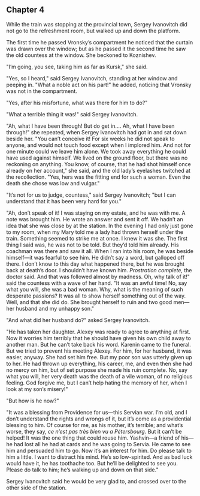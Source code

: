## Chapter 4


While the train was stopping at the provincial town, Sergey Ivanovitch
did not go to the refreshment room, but walked up and down the platform.

The first time he passed Vronsky’s compartment he noticed that the
curtain was drawn over the window; but as he passed it the second time
he saw the old countess at the window. She beckoned to Koznishev.

"I’m going, you see, taking him as far as Kursk," she said.

"Yes, so I heard," said Sergey Ivanovitch, standing at her window and
peeping in. "What a noble act on his part!" he added, noticing that
Vronsky was not in the compartment.

"Yes, after his misfortune, what was there for him to do?"

"What a terrible thing it was!" said Sergey Ivanovitch.

"Ah, what I have been through! But do get in.... Ah, what I have been
through!" she repeated, when Sergey Ivanovitch had got in and sat down
beside her. "You can’t conceive it! For six weeks he did not speak to
anyone, and would not touch food except when I implored him. And not for
one minute could we leave him alone. We took away everything he could
have used against himself. We lived on the ground floor, but there was
no reckoning on anything. You know, of course, that he had shot himself
once already on her account," she said, and the old lady’s eyelashes
twitched at the recollection. "Yes, hers was the fitting end for such a
woman. Even the death she chose was low and vulgar."

"It’s not for us to judge, countess," said Sergey Ivanovitch; "but I can
understand that it has been very hard for you."

"Ah, don’t speak of it! I was staying on my estate, and he was with me.
A note was brought him. He wrote an answer and sent it off. We hadn’t an
idea that she was close by at the station. In the evening I had only
just gone to my room, when my Mary told me a lady had thrown herself
under the train. Something seemed to strike me at once. I knew it was
she. The first thing I said was, he was not to be told. But they’d told
him already. His coachman was there and saw it all. When I ran into his
room, he was beside himself—it was fearful to see him. He didn’t say a
word, but galloped off there. I don’t know to this day what happened
there, but he was brought back at death’s door. I shouldn’t have known
him. _Prostration complete,_ the doctor said. And that was followed
almost by madness. Oh, why talk of it!" said the countess with a wave of
her hand. "It was an awful time! No, say what you will, she was a bad
woman. Why, what is the meaning of such desperate passions? It was all
to show herself something out of the way. Well, and that she did do. She
brought herself to ruin and two good men—her husband and my unhappy
son."

"And what did her husband do?" asked Sergey Ivanovitch.

"He has taken her daughter. Alexey was ready to agree to anything at
first. Now it worries him terribly that he should have given his own
child away to another man. But he can’t take back his word. Karenin came
to the funeral. But we tried to prevent his meeting Alexey. For him, for
her husband, it was easier, anyway. She had set him free. But my poor
son was utterly given up to her. He had thrown up everything, his
career, me, and even then she had no mercy on him, but of set purpose
she made his ruin complete. No, say what you will, her very death was
the death of a vile woman, of no religious feeling. God forgive me, but
I can’t help hating the memory of her, when I look at my son’s misery!"

"But how is he now?"

"It was a blessing from Providence for us—this Servian war. I’m old, and
I don’t understand the rights and wrongs of it, but it’s come as a
providential blessing to him. Of course for me, as his mother, it’s
terrible; and what’s worse, they say, _ce n’est pas très bien vu a
Pétersbourg_. But it can’t be helped! It was the one thing that could
rouse him. Yashvin—a friend of his—he had lost all he had at cards and
he was going to Servia. He came to see him and persuaded him to go. Now
it’s an interest for him. Do please talk to him a little. I want to
distract his mind. He’s so low-spirited. And as bad luck would have it,
he has toothache too. But he’ll be delighted to see you. Please do talk
to him; he’s walking up and down on that side."

Sergey Ivanovitch said he would be very glad to, and crossed over to the
other side of the station.



